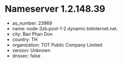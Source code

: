 # Nameserver 1.2.148.39

* as_number: 23969
* name: node-3zb.pool-1-2.dynamic.totinternet.net.
* city: Ban Phan Don
* country: TH
* organization: TOT Public Company Limited
* version: Unknown
* dnssec: false
